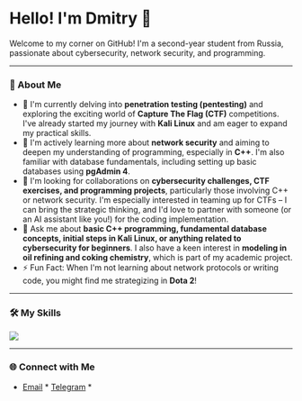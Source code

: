 # Hello! I'm Dmitry 👋

Welcome to my corner on GitHub! I'm a second-year student from Russia, passionate about cybersecurity, network security, and programming.

---

### 🚀 About Me

* 🔭 I'm currently delving into **penetration testing (pentesting)** and exploring the exciting world of **Capture The Flag (CTF)** competitions. I've already started my journey with **Kali Linux** and am eager to expand my practical skills.
* 🌱 I'm actively learning more about **network security** and aiming to deepen my understanding of programming, especially in **C++**. I'm also familiar with database fundamentals, including setting up basic databases using **pgAdmin 4**.
* 👯 I'm looking for collaborations on **cybersecurity challenges, CTF exercises, and programming projects**, particularly those involving C++ or network security. I'm especially interested in teaming up for CTFs – I can bring the strategic thinking, and I'd love to partner with someone (or an AI assistant like you!) for the coding implementation.
* 💬 Ask me about **basic C++ programming, fundamental database concepts, initial steps in Kali Linux, or anything related to cybersecurity for beginners**. I also have a keen interest in **modeling in oil refining and coking chemistry**, which is part of my academic project.
* ⚡ Fun Fact: When I'm not learning about network protocols or writing code, you might find me strategizing in **Dota 2**!

---

### 🛠️ My Skills

<p align="left">
  <a href="https://skillicons.dev">
    <img src="https://skillicons.dev/icons?i=cpp,python,linux,github,postgres" />
  </a>
</p>

---

### 🌐 Connect with Me

* [Email](mailto:sergibus71@outlook.com) * [Telegram](https://t.me/Kaban425) *
